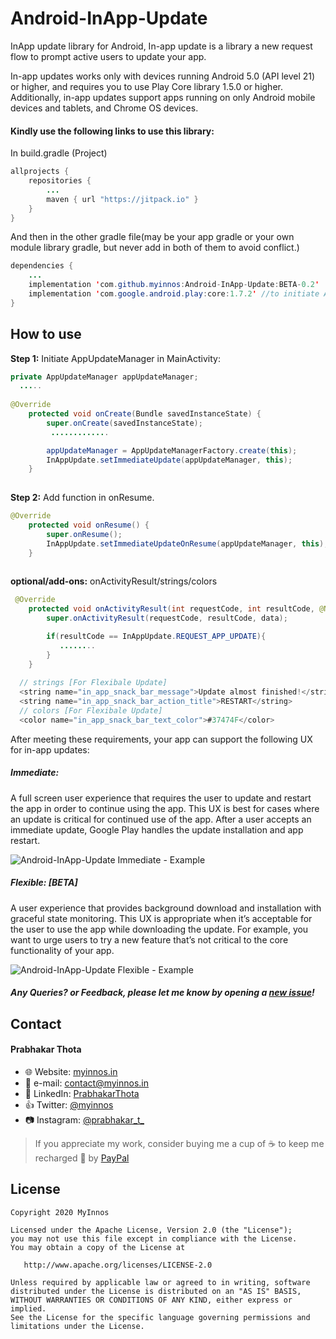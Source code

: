 # Android-InApp-Update
InApp update library for Android, In-app update is a library a new request flow to prompt active users to update your app.

In-app updates works only with devices running Android 5.0 (API level 21) or higher, and requires you to use Play Core library 1.5.0 or higher. Additionally, in-app updates support apps running on only Android mobile devices and tablets, and Chrome OS devices.
  
#### Kindly use the following links to use this library:

In build.gradle (Project)
```java
allprojects {
    repositories {
        ...
        maven { url "https://jitpack.io" }
    }
}
```
And then in the other gradle file(may be your app gradle or your own module library gradle, but never add in both of them to avoid conflict.)
```java
dependencies {
    ...
    implementation 'com.github.myinnos:Android-InApp-Update:BETA-0.2'	  
    implementation 'com.google.android.play:core:1.7.2' //to initiate AppUpdateManager
}
```          
How to use
-----
**Step 1:** Initiate AppUpdateManager in MainActivity:
```java
private AppUpdateManager appUpdateManager;
  .....
    
@Override
    protected void onCreate(Bundle savedInstanceState) {
        super.onCreate(savedInstanceState);
         .............

        appUpdateManager = AppUpdateManagerFactory.create(this);
        InAppUpdate.setImmediateUpdate(appUpdateManager, this);
    }
    
```
**Step 2:** Add function in onResume.
```java
@Override
    protected void onResume() {
        super.onResume();
        InAppUpdate.setImmediateUpdateOnResume(appUpdateManager, this);
    }
    
```

**optional/add-ons:** onActivityResult/strings/colors
```java
 @Override
    protected void onActivityResult(int requestCode, int resultCode, @Nullable Intent data) {
        super.onActivityResult(requestCode, resultCode, data);

        if(resultCode == InAppUpdate.REQUEST_APP_UPDATE){
           ........
        }
    }
  
  // strings [For Flexibale Update]
  <string name="in_app_snack_bar_message">Update almost finished!</string>
  <string name="in_app_snack_bar_action_title">RESTART</string>
  // colors [For Flexibale Update]
  <color name="in_app_snack_bar_text_color">#37474F</color>
```

After meeting these requirements, your app can support the following UX for in-app updates:

##### Immediate:
A full screen user experience that requires the user to update and restart the app in order to continue using the app. This UX is best for cases where an update is critical for continued use of the app. After a user accepts an immediate update, Google Play handles the update installation and app restart.

![Android-InApp-Update Immediate - Example](https://developer.android.com/images/app-bundle/immediate_flow.png)
##### Flexible: [BETA]
A user experience that provides background download and installation with graceful state monitoring. This UX is appropriate when it’s acceptable for the user to use the app while downloading the update. For example, you want to urge users to try a new feature that’s not critical to the core functionality of your app.

![Android-InApp-Update Flexible - Example](https://developer.android.com/images/app-bundle/flexible_flow.png)
##### Any Queries? or Feedback, please let me know by opening a [new issue](https://github.com/myinnos/Android-InApp-Update/issues/new)!

## Contact
#### Prabhakar Thota
* :globe_with_meridians: Website: [myinnos.in](http://www.myinnos.in "Prabhakar Thota")
* :email: e-mail: contact@myinnos.in
* :mag_right: LinkedIn: [PrabhakarThota](https://www.linkedin.com/in/prabhakarthota "Prabhakar Thota on LinkedIn")
* :thumbsup: Twitter: [@myinnos](https://twitter.com/myinnos "Prabhakar Thota on twitter")    
* :camera: Instagram: [@prabhakar_t_](https://www.instagram.com/prabhakar_t_/ "Prabhakar Thota on Instagram")   

> If you appreciate my work, consider buying me a cup of :coffee: to keep me recharged :metal: by [PayPal](https://www.paypal.me/fansfolio)

License
-------

    Copyright 2020 MyInnos

    Licensed under the Apache License, Version 2.0 (the "License");
    you may not use this file except in compliance with the License.
    You may obtain a copy of the License at

       http://www.apache.org/licenses/LICENSE-2.0

    Unless required by applicable law or agreed to in writing, software
    distributed under the License is distributed on an "AS IS" BASIS,
    WITHOUT WARRANTIES OR CONDITIONS OF ANY KIND, either express or implied.
    See the License for the specific language governing permissions and
    limitations under the License.
